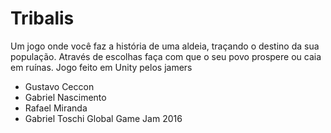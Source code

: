 # Tribalis
Um jogo onde você faz a história de uma aldeia, traçando o destino da sua população. Através de escolhas faça com que o seu povo prospere ou caia em ruínas.
Jogo feito em Unity pelos jamers
- Gustavo Ceccon
- Gabriel Nascimento
- Rafael Miranda
- Gabriel Toschi
Global Game Jam 2016
